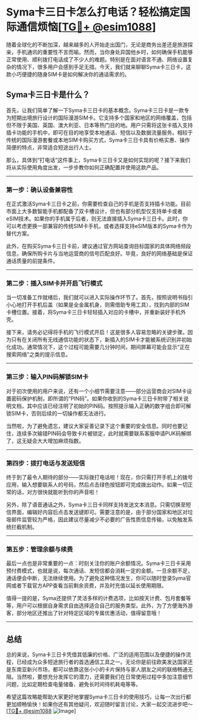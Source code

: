 # Syma卡三日卡怎么打电话？轻松搞定国际通信烦恼[[TG💪+ @esim1088](https://t.me/s/esim1088)]

随着全球化的不断加深，越来越多的人开始走出国门，无论是商务出差还是旅游探亲，手机通讯的重要性不言而喻。然而，当你身处异国他乡时，如何确保手机能够正常使用、顺利拨打电话成了不少人的难题。特别是在面对语言不通、网络设置复杂的情况下，很多用户会感到手足无措。今天，我们就来聊聊Syma卡三日卡，这款小巧便捷的随身SIM卡是如何解决你的通话需求的。

## Syma卡三日卡是什么？

首先，让我们简单了解一下Syma卡三日卡的基本概念。Syma卡三日卡是一款专为短期出境旅行设计的国际漫游SIM卡。它支持多个国家和地区的网络覆盖，包括但不限于美国、英国、澳大利亚、日本等热门目的地。用户只需将这张卡插入支持插卡功能的手机中，即可在目的地享受本地通话、短信以及数据流量服务。相较于传统的国际漫游套餐或本地SIM卡购买方式，Syma卡三日卡具有价格实惠、操作简便的特点，非常适合短途出行人士。

那么，具体到“打电话”这件事上，Syma卡三日卡又是如何实现的呢？接下来我们将从实际使用角度出发，一步步教你如何正确配置并使用这款产品。

---

### **第一步：确认设备兼容性**

在正式激活Syma卡三日卡之前，你需要检查自己的手机是否支持插卡功能。目前市面上大多数智能手机都配备了双卡槽设计，但也有部分机型仅支持单卡或者eSIM技术。如果你的手机属于后者，则无法直接插入Syma卡三日卡。此时，你可以考虑更换一部兼容的传统SIM卡手机，或者选择支持eSIM版本的Syma卡作为替代方案。

此外，在购买Syma卡三日卡前，建议通过官方网站查询目标国家的具体网络频段信息，确保所购卡片与当地运营商的信号匹配良好。毕竟，良好的网络基础是保证通话质量的前提条件。

---

### **第二步：插入SIM卡并开启飞行模式**

当一切准备工作就绪后，我们就可以进入实际操作环节了。首先，按照说明书指引小心地打开手机后盖（如果是全金属机身，则需借助专用工具），找到内部的SIM卡槽位置。接着，将Syma卡三日卡轻轻插入对应的卡槽中，并重新装好手机外壳。

接下来，请务必记得将手机的飞行模式开启！这是很多人容易忽略的关键步骤。因为只有在关闭所有无线通信功能的状态下，新插入的SIM卡才能被系统识别并初始化成功。通常情况下，这个过程可能需要几分钟时间，期间屏幕可能会显示“正在搜索网络”之类的提示信息。

---

### **第三步：输入PIN码解锁SIM卡**

对于初次使用的用户来说，还有一个小细节需要注意——部分运营商会对SIM卡设置密码保护机制，即所谓的“PIN码”。如果你收到的Syma卡三日卡附带了相关说明文档，其中应该已经注明了初始的PIN码。按照提示输入正确的数字组合即可解锁SIM卡，否则后续的一切操作都无法进行。

当然啦，为了避免遗忘，建议大家妥善记录下这个重要的安全信息。同时也要记住，连续多次输错PIN码会导致卡片被锁定，此时就需要联系客服申请PUK码解绑了，这无疑会大大增加麻烦指数。

---

### **第四步：拨打电话与发送短信**

终于到了最令人期待的部分——实际拨打电话啦！现在，你只需打开手机上的拨号应用，输入想要联系人的号码，然后点击绿色按钮即可完成拨出动作。如果一切正常的话，对方很快就能听到你的声音啦！

另外，除了语音通话之外，Syma卡三日卡同样支持发送文本消息。只需切换至短信界面，编辑好内容后点击发送键即可。需要注意的是，由于部分国家和地区对垃圾邮件监管较为严格，因此建议尽量减少不必要的广告性质信息传输，以免触发系统拦截机制。

---

### **第五步：管理余额与续费**

最后一点也是非常重要的一点：时刻关注你的账户余额情况。Syma卡三日卡采用预付费模式，也就是说，每次通话、发短信都会消耗一定的金额。一旦余额不足，通话便会中断，无法继续使用。为了避免这种情况发生，你可以随时登录Syma官网或者下载官方APP查看当前剩余资费，并及时充值以延长使用期限。

值得一提的是，Syma还提供了灵活多样的计费选项，比如按天计费、包月套餐等等，用户可以根据自身需求自由选择适合自己的服务类型。此外，为了方便海外游客，部分地区还推出了针对特定区域的专属优惠活动，值得留意哦！

---

## 总结

总的来说，Syma卡三日卡凭借其低廉的价格、广泛的适用范围以及便捷的操作流程，已经成为众多短途旅行者的首选通信工具之一。无论你是前往欧美发达国家还是东南亚新兴市场，都可以依靠这张小小的卡片保持与家人朋友之间的联络畅通无阻。当然啦，要想充分发挥它的潜力，还需要我们在日常使用过程中多加注意细节问题，比如定期检查电量储备、避免长时间待机耗电等等。

希望这篇攻略能帮助大家更好地掌握Syma卡三日卡的使用技巧，让每一次出行都更加顺畅愉快！如果你还有其他疑问，欢迎随时留言讨论，大家一起交流进步吧～[[TG💪+ @esim1088](https://t.me/s/esim1088) ![Image](https://i.postimg.cc/4NQfJmqS/Snipaste-2025-05-13-00-14-12.png)]